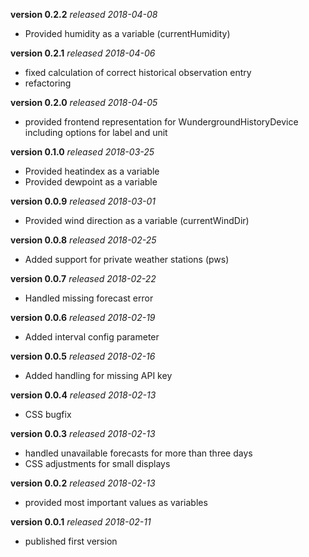 **version 0.2.2** *released 2018-04-08*
* Provided humidity as a variable (currentHumidity)

**version 0.2.1** *released 2018-04-06*
* fixed calculation of correct historical observation entry
* refactoring

**version 0.2.0** *released 2018-04-05*
* provided frontend representation for WundergroundHistoryDevice including options for label and unit

**version 0.1.0** *released 2018-03-25*
* Provided heatindex as a variable
* Provided dewpoint as a variable

**version 0.0.9** *released 2018-03-01*
* Provided wind direction as a variable (currentWindDir)

**version 0.0.8** *released 2018-02-25*
* Added support for private weather stations (pws)

**version 0.0.7** *released 2018-02-22*
* Handled missing forecast error

**version 0.0.6** *released 2018-02-19*
* Added interval config parameter

**version 0.0.5** *released 2018-02-16*
* Added handling for missing API key

**version 0.0.4** *released 2018-02-13*
* CSS bugfix

**version 0.0.3** *released 2018-02-13*
* handled unavailable forecasts for more than three days
* CSS adjustments for small displays

**version 0.0.2** *released 2018-02-13*
* provided most important values as variables

**version 0.0.1** *released 2018-02-11*
* published first version